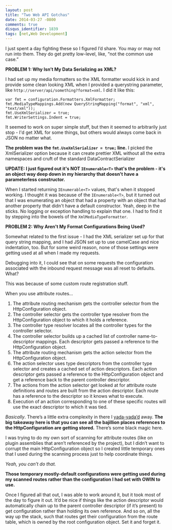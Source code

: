 ```yaml
---
layout: post
title: "Two Web API Gotchas"
date: 2014-03-27 -0800
comments: true
disqus_identifier: 1839
tags: [net,Web Development]
---
```

I just spent a day fighting these so I figured I’d share. You may or may
not run into them. They do get pretty low-level, like, “not the common
use case.”

**PROBLEM 1: Why Isn’t My Data Serializing as XML?**

I had set up my media formatters so the XML formatter would kick in and
provide some clean looking XML when I provided a querystring parameter,
like `http://server/api/something?format=xml`. I did it like this:

    var fmt = configuration.Formatters.XmlFormatter;
    fmt.MediaTypeMappings.Add(new QueryStringMapping("format", "xml", "text/xml"));
    fmt.UseXmlSerializer = true;
    fmt.WriterSettings.Indent = true;

It seemed to work on super simple stuff, but then it seemed to
arbitrarily just stop - I'd get XML for some things, but others would
always come back in JSON no matter what.

**The problem was the `fmt.UseXmlSerializer = true;` line.** I picked
the XmlSerializer option because it can create prettier XML without all
the extra namespaces and cruft of the standard DataContractSerializer

**UPDATE: I just figured out it's NOT `IEnumerable<T>` that's the
problem - it's an object way deep down in my hierarchy that doesn't have
a parameterless constructor.**

When I started returning `IEnumerable<T>` values, that's when it stopped
working. I thought it was because of the `IEnumerable<T>`, but it turned
out that I was enumerating an object that had a property with an object
that had another property that didn't have a default constructor. Yeah,
deep in the sticks. No logging or exception handling to explain that
one. I had to find it by stepping into the bowels of the
`XmlMediaTypeFormatter`.

**PROBLEM 2: Why Aren't My Format Configurations Being Used?**

Somewhat related to the first issue - I had the XML serializer set up
for that query string mapping, and I had JSON set up to use camelCase
and nice indentation, too. But for some weird reason, none of those
settings were getting used at all when I made my requests.

Debugging into it, I could see that on some requests the configuration
associated with the inbound request message was all reset to defaults.
What?

This was because of some custom route registration stuff.

When you use attribute routes…

1.  The attribute routing mechanism gets the controller selector from
    the HttpConfiguration object.
2.  The controller selector gets the controller type resolver from the
    HttpConfiguration object to which it holds a reference.
3.  The controller type resolver locates all the controller types for
    the controller selector.
4.  The controller selector builds up a cached list of controller
    name-to-descriptor mappings. Each descriptor gets passed a reference
    to the HttpConfiguration object.
5.  The attribute routing mechanism gets the action selector from the
    HttpConfiguration object.
6.  The action selector uses type descriptors from the controller type
    selector and creates a cached set of action descriptors. Each action
    descriptor gets passed a reference to the HttpConfiguration object
    and get a reference back to the parent controller descriptor.
7.  The actions from the action selector get looked at for attribute
    route definitions and routes are built from the action descriptor.
    Each route has a reference to the descriptor so it knows what to
    execute.
8.  Execution of an action corresponding to one of these specific routes
    will use the exact descriptor to which it was tied.

*Basically*. There’s a little extra complexity in there I
[yada-yada’d](http://en.wikipedia.org/wiki/The_Yada_Yada) away. **The
big takeaway here is that you can see all the bajillion places
references to the HttpConfiguration are getting stored.** There’s some
black magic here.

I was trying to do my own sort of scanning for attribute routes (like on
plugin assemblies that aren’t referenced by the project), but I didn’t
want to corrupt the main HttpConfiguration object so I created little
temporary ones that I used during the scanning process just to help
coordinate things.

*Yeah, you can’t do that.*

**Those temporary mostly-default configurations were getting used during
my scanned routes rather than the configuration I had set with OWIN to
use.**

Once I figured all that out, I was able to work around it, but it took
most of the day to figure it out. It’d be nice if things like the action
descriptor would automatically chain up to the parent controller
descriptor (if it’s present) to get configuration rather than holding
its own reference. And so on, all the way up the stack, such that routes
get their configuration from the route table, which is owned by the root
configuration object. Set it and forget it.

